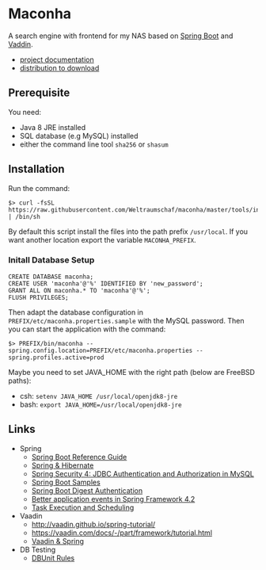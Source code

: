# Maconha

A search engine with frontend for my NAS based on [Spring Boot](https://projects.spring.io/spring-boot/)
and [Vaddin](https://vaadin.com/home).

* [project documentation](https://ci.weltraumschaf.de/job/maconha/site/)
* [distribution to download](https://ci.weltraumschaf.de/job/maconha/lastSuccessfulBuild/artifact/target/maconha-dsitribution-1.0.0-SNAPSHOT.tar)

## Prerequisite

You need:

* Java 8 JRE installed
* SQL database (e.g MySQL) installed
* either the command line tool `sha256` or `shasum`

## Installation

Run the command:

```
$> curl -fsSL https://raw.githubusercontent.com/Weltraumschaf/maconha/master/tools/install.sh | /bin/sh
```

By default this script install the files into the path prefix `/usr/local`. If you want another location export
the variable `MACONHA_PREFIX`.

### Initall Database Setup

```
CREATE DATABASE maconha;
CREATE USER 'maconha'@'%' IDENTIFIED BY 'new_password';
GRANT ALL ON maconha.* TO 'maconha'@'%';
FLUSH PRIVILEGES;
```

Then adapt the database configuration in `PREFIX/etc/maconha.properties.sample` with the MySQL password.
Then you can start the application with the command:

```
$> PREFIX/bin/maconha --spring.config.location=PREFIX/etc/maconha.properties --spring.profiles.active=prod
```

Maybe you need to set JAVA_HOME with the right path (below are FreeBSD paths):

- csh: `setenv JAVA_HOME /usr/local/openjdk8-jre`
- bash: `export JAVA_HOME=/usr/local/openjdk8-jre`

## Links

- Spring
    - [Spring Boot Reference Guide](http://docs.spring.io/spring-boot/docs/1.5.3.RELEASE/reference/htmlsingle/)
    - [Spring & Hibernate](http://websystique.com/springmvc/spring-4-mvc-and-hibernate4-integration-example-using-annotations/)
    - [Spring Security 4: JDBC Authentication and Authorization in MySQL](https://dzone.com/articles/spring-security-4-authenticate-and-authorize-users)
    - [Spring Boot Samples](https://github.com/spring-projects/spring-boot/tree/master/spring-boot-samples)
    - [Spring Boot Digest Authentication](http://stackoverflow.com/questions/33918432/digest-auth-in-spring-security-with-rest-and-javaconfig)
    - [Better application events in Spring Framework 4.2](https://spring.io/blog/2015/02/11/better-application-events-in-spring-framework-4-2)
    - [Task Execution and Scheduling](http://docs.spring.io/spring/docs/current/spring-framework-reference/html/scheduling.html#scheduling-annotation-support-scheduled)
- Vaadin
    - <http://vaadin.github.io/spring-tutorial/>
    - <https://vaadin.com/docs/-/part/framework/tutorial.html>
    - [Vaadin & Spring](https://vaadin.com/spring)
- DB Testing
    - [DBUnit Rules](https://rpestano.wordpress.com/2016/06/20/ruling-database-testing-with-dbunit-rules/)
